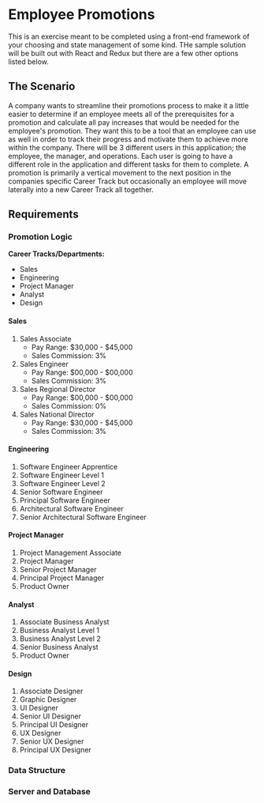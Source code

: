 # Employee Promotions

This is an exercise meant to be completed using a front-end framework of your choosing and state management of some kind. THe sample solution will be built out with React and Redux but there are a few other options listed below. 

## The Scenario

A company wants to streamline their promotions process to make it a little easier to determine if an employee meets all of the prerequisites for a promotion and calculate all pay increases that would be needed for the employee's promotion. They want this to be a tool that an employee can use as well in order to track their progress and motivate them to achieve more within the company. There will be 3 different users in this application; the employee, the manager, and operations. Each user is going to have a different role in the application and different tasks for them to complete. A promotion is primarily a vertical movement to the next position in the companies specific Career Track but occasionally an employee will move laterally into a new Career Track all together.


## Requirements

### Promotion Logic

**Career Tracks/Departments:**

* Sales
* Engineering
* Project Manager
* Analyst
* Design

#### Sales

1. Sales Associate
    * Pay Range: $30,000 - $45,000
    * Sales Commission: 3%
1. Sales Engineer
    * Pay Range: $00,000 - $00,000
    * Sales Commission: 3%
1. Sales Regional Director
    * Pay Range: $00,000 - $00,000
    * Sales Commission: 0%
1. Sales National Director
    * Pay Range: $30,000 - $45,000
    * Sales Commission: 3%


#### Engineering

1. Software Engineer Apprentice
1. Software Engineer Level 1
1. Software Engineer Level 2
1. Senior Software Engineer
1. Principal Software Engineer
1. Architectural Software Engineer
1. Senior Architectural Software Engineer


#### Project Manager

1. Project Management Associate
1. Project Manager
1. Senior Project Manager
1. Principal Project Manager
1. Product Owner

#### Analyst

1. Associate Business Analyst
1. Business Analyst Level 1
1. Business Analyst Level 2
1. Senior Business Analyst
1. Product Owner

#### Design

1. Associate Designer
1. Graphic Designer
1. UI Designer
1. Senior UI Designer
1. Principal UI Designer
1. UX Designer
1. Senior UX Designer
1. Principal UX Designer

### Data Structure



### Server and Database